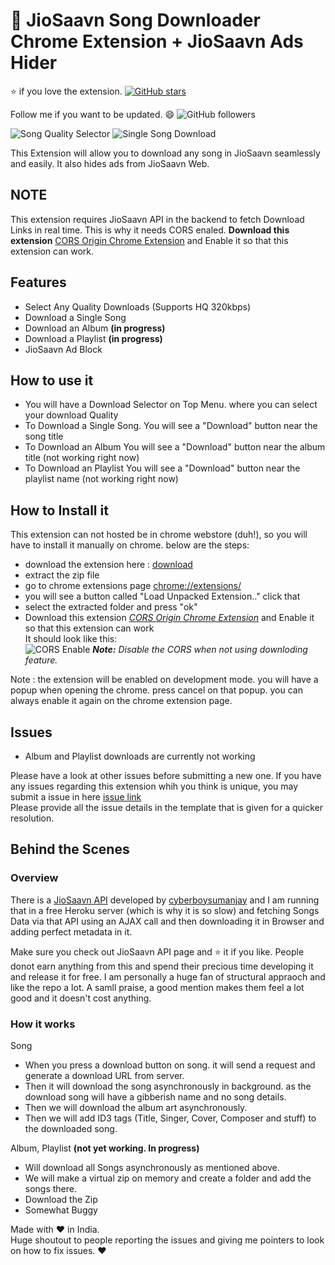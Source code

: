 # :musical_note: JioSaavn Song Downloader Chrome Extension + JioSaavn Ads Hider

:star: if you love the extension. [![GitHub stars](https://img.shields.io/github/stars/naqushab/saavn-downloader-extension.svg?style=social&label=Star)](https://github.com/naqushab/saavn-downloader-extension) 

Follow me if you want to be updated. :smile: ![GitHub followers](https://img.shields.io/github/followers/naqushab.svg?style=social&label=Follow)

![Song Quality Selector](https://i.imgur.com/wa5OK4O.png)
![Single Song Download](https://i.imgur.com/9TqNSSL.png)

This Extension will allow you to download any song in JioSaavn seamlessly and easily. It also hides ads from JioSaavn Web.  


## NOTE
This extension requires JioSaavn API in the backend to fetch Download Links in real time.
This is why it needs CORS enaled. **Download this extension** [CORS Origin Chrome Extension](https://chrome.google.com/webstore/detail/moesif-orign-cors-changer/digfbfaphojjndkpccljibejjbppifbc) and Enable it so that this extension can work.

## Features

- Select Any Quality Downloads (Supports HQ 320kbps)
- Download a Single Song
- Download an Album **(in progress)**
- Download a Playlist **(in progress)**
- JioSaavn Ad Block

## How to use it

- You will have a Download Selector on Top Menu. where you can select your download Quality
- To Download a Single Song. You will see a "Download" button near the song title
- To Download an Album You will see a "Download" button near the album title (not working right now)
- To Download an Playlist You will see a "Download" button near the playlist name (not working right now)

## How to Install it

This extension can not hosted be in chrome webstore (duh!), so you will have to install it manually on chrome. below are the steps:

- download the extension here : [download](https://github.com/naqushab/saavn-downloader-extension/archive/master.zip)
- extract the zip file
- go to chrome extensions page [chrome://extensions/](chrome://extensions/)
- you will see a button called "Load Unpacked Extension.." click that
- select the extracted folder and press "ok"
- Download this extension [*CORS Origin Chrome Extension*](https://chrome.google.com/webstore/detail/moesif-orign-cors-changer/digfbfaphojjndkpccljibejjbppifbc) and Enable it so that this extension can work  
It should look like this:  
![CORS Enable](https://i.imgur.com/bf53ZAG.png)
***Note:** Disable the CORS when not using downloding feature.*


Note : the extension will be enabled on development mode. you will have a popup when opening the chrome. press cancel on that popup. you can always enable it again on the chrome extension page.

## Issues

- Album and Playlist downloads are currently not working

Please have a look at other issues before submitting a new one. If you have any issues regarding this extension whih you think is unique, you may submit a issue in here [issue link](https://github.com/naqushab/saavn-downloader-extension/issues/new)   
Please provide all the issue details in the template that is given for a quicker resolution.

## Behind the Scenes

### Overview
 There is a [JioSaavn API](https://github.com/cyberboysumanjay/JioSaavnAPI) developed by [cyberboysumanjay](https://github.com/cyberboysumanjay) and I am running that in a free Heroku server (which is why it is so slow) and fetching Songs Data via that API using an AJAX call and then downloading it in Browser and adding perfect metadata in it.

 Make sure you check out JioSaavn API page and :star: it if you like. People donot earn anything from this and spend their precious time developing it and release it for free. I am personally a huge fan of structural appraoch and like the repo a lot. A samll praise, a good mention makes them feel a lot good and it doesn't cost anything. 


### How it works

Song
- When you press a download button on song. it will send a request and generate a download URL from server.
- Then it will download the song asynchronously in background. as the download song will have a gibberish name and no song details.
- Then we will download the album art asynchronously.
- Then we will add ID3 tags (Title, Singer, Cover, Composer and stuff) to the downloaded song.

Album, Playlist **(not yet working. In progress)**
- Will download all Songs asynchronously as mentioned above.
- We will make a virtual zip on memory and create a folder and add the songs there.
- Download the Zip
- Somewhat Buggy

Made with :heart: in India.  
Huge shoutout to people reporting the issues and giving me pointers to look on how to fix issues. :heart:
